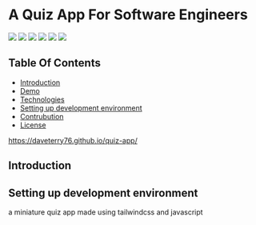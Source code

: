 # A Quiz App For Software Engineers

<img src='https://img.shields.io/badge/version-1.0.0-informational'> <img src='https://img.shields.io/badge/build-passing-success'> <img src='https://img.shields.io/badge/npm-v.8.3.2-yellow'> <img src='https://img.shields.io/badge/PRs-Welcome-brightgreen'> <img src='https://img.shields.io/badge/tailwind-v.3.1.2-blue'> <img src='https://img.shields.io/badge/license-MIT-important'>

## Table Of Contents

- <a href='https://github.com/daveterry76/quiz-app#introduction'>Introduction</a>
- <a href='https://github.com/daveterry76/quiz-app#demo'>Demo</a>
- <a href='https://github.com/daveterry76/quiz-app#technologies'>Technologies</a>
- <a href='https://github.com/daveterry76/quiz-app#setting-up-development-environment'>Setting up development environment</a>
- <a href='https://github.com/daveterry76/quiz-app#contribution'>Contrubution</a>
- <a href='https://github.com/daveterry76/quiz-app#license'>License</a>


https://daveterry76.github.io/quiz-app/


## Introduction

## Setting up development environment
a miniature quiz app made using tailwindcss and javascript
